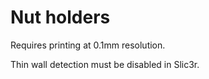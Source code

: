 # Nut holders
Requires printing at 0.1mm resolution.

Thin wall detection must be disabled in Slic3r.
